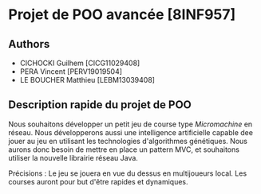 # Projet de POO avancée [8INF957]

## Authors

* CICHOCKI Guilhem [CICG11029408]
* PERA Vincent [PERV19019504]
* LE BOUCHER Matthieu [LEBM13039408]

## Description rapide du projet de POO

Nous souhaitons développer un petit jeu de course type *Micromachine* en réseau.
Nous développerons aussi une intelligence artificielle capable dee jouer au jeu en utilisant les technologies d'algorithmes génétiques.
Nous aurons donc besoin de mettre en place un pattern MVC, et souhaitons utiliser la nouvelle librairie réseau Java.

Précisions : Le jeu se jouera en vue du dessus en multijoueurs local. Les courses auront pour but d'être rapides et dynamiques.
